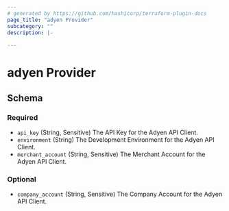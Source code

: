 ```yaml
---
# generated by https://github.com/hashicorp/terraform-plugin-docs
page_title: "adyen Provider"
subcategory: ""
description: |-
  
---
```


# adyen Provider





<!-- schema generated by tfplugindocs -->
## Schema

### Required

- `api_key` (String, Sensitive) The API Key for the Adyen API Client.
- `environment` (String) The Development Environment for the Adyen API Client.
- `merchant_account` (String, Sensitive) The Merchant Account for the Adyen API Client.

### Optional

- `company_account` (String, Sensitive) The Company Account for the Adyen API Client.
